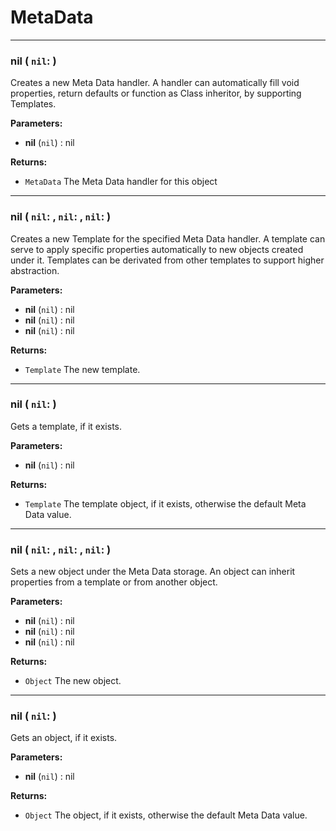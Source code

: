 # MetaData

---

### **nil** ( `nil`:  )
Creates a new Meta Data handler. A handler can automatically fill void properties, return defaults or function as Class inheritor, by supporting Templates.


**Parameters:**
- **nil** (`nil`) : nil


**Returns:**
- `MetaData` The Meta Data handler for this object

---

### **nil** ( `nil`: , `nil`: , `nil`:  )
Creates a new Template for the specified Meta Data handler. A template can serve to apply specific properties automatically to new objects created under it. Templates can be derivated from other templates to support higher abstraction.


**Parameters:**
- **nil** (`nil`) : nil
- **nil** (`nil`) : nil
- **nil** (`nil`) : nil


**Returns:**
- `Template` The new template.

---

### **nil** ( `nil`:  )
Gets a template, if it exists. 


**Parameters:**
- **nil** (`nil`) : nil


**Returns:**
- `Template` The template object, if it exists, otherwise the default Meta Data value.

---

### **nil** ( `nil`: , `nil`: , `nil`:  )
Sets a new object under the Meta Data storage. An object can inherit properties from a template or from another object.


**Parameters:**
- **nil** (`nil`) : nil
- **nil** (`nil`) : nil
- **nil** (`nil`) : nil


**Returns:**
- `Object` The new object.

---

### **nil** ( `nil`:  )
Gets an object, if it exists. 


**Parameters:**
- **nil** (`nil`) : nil


**Returns:**
- `Object` The object, if it exists, otherwise the default Meta Data value.